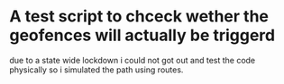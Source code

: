 # A test script to chceck wether the geofences will actually be triggerd
due to a state wide lockdown i could not got out and test the code physically so i simulated the path using routes.
